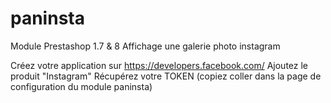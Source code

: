 # paninsta
Module Prestashop 1.7 & 8 
Affichage une galerie photo instagram

Créez votre application sur https://developers.facebook.com/
Ajoutez le produit "Instagram"
Récupérez votre TOKEN (copiez coller dans la page de configuration du module paninsta)
